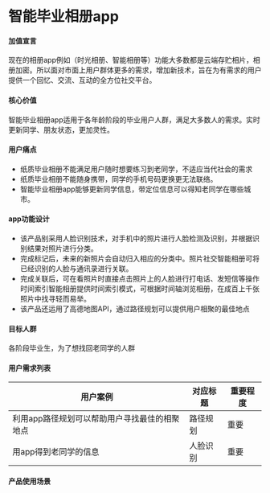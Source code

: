 # 智能毕业相册app

#### 加值宣言
现在的相册app例如（时光相册、智能相册等）功能大多数都是云端存贮相片，相册加密。所以面对市面上用户群体更多的需求，增加新技术，旨在为有需求的用户提供一个回忆、交流、互动的全方位社交平台。

#### 核心价值
智能毕业相册app适用于各年龄阶段的毕业用户人群，满足大多数人的需求。实时更新同学、朋友状态，更加灵性。

#### 用户痛点
- 纸质毕业相册不能满足用户随时想要练习到老同学，不适应当代社会的需求
- 纸质毕业相册不能随身携带，同学的手机号码更换更无法联络。
- 智能毕业相册app能够更新同学信息，带定位信息可以得知老同学在哪些城市。

#### app功能设计
- 该产品别采用人脸识别技术，对手机中的照片进行人脸检测及识别，并根据识别结果对照片进行分类。
- 完成标记后，未来的新照片会自动归入相应的分类中。照片社交智能相册可将已经识别的人脸与通讯录进行关联。
- 完成关联后，可在看照片时直接点击照片上的人脸进行打电话、发短信等操作时间索引智能相册提供时间索引模式，可根据时间轴浏览相册，在成百上千张照片中找寻轻而易举。
- 该产品还运用了高德地图API，通过路径规划可以提供用户相聚的最佳地点

#### 目标人群
各阶段毕业生，为了想找回老同学的人群

#### 用户需求列表
| 用户案例                                    | 对应标题              | 重要程度            |
| --------                                   | ------------         |---------            |
| 利用app路径规划可以帮助用户寻找最佳的相聚地点  | 路径规划               | 重要                |
| 用app得到老同学的信息                        |人脸识别                |重要                |

#### 产品使用场景

